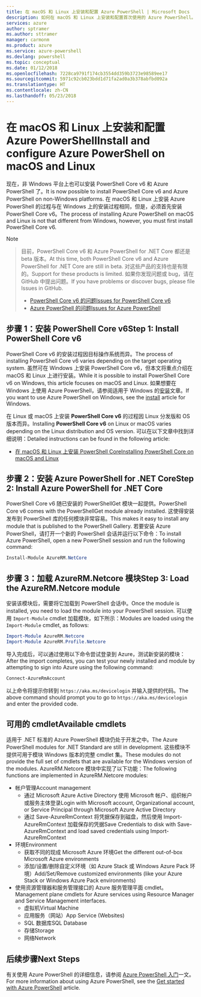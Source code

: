 ```yaml
---
title: 在 macOS 和 Linux 上安装和配置 Azure PowerShell | Microsoft Docs
description: 如何在 macOS 和 Linux 上安装和配置首次使用的 Azure PowerShell。
services: azure
author: sptramer
ms.author: sttramer
manager: carmonm
ms.product: azure
ms.service: azure-powershell
ms.devlang: powershell
ms.topic: conceptual
ms.date: 01/12/2018
ms.openlocfilehash: 7228ca9791f174cb3554dd359b3723e98589ee17
ms.sourcegitcommit: 5971c92cb023bdd1d71fa2ad0a3b378abfbd092a
ms.translationtype: HT
ms.contentlocale: zh-CN
ms.lasthandoff: 05/23/2018
---
```

# <a name="install-and-configure-azure-powershell-on-macos-and-linux"></a><span data-ttu-id="4ddc8-103">在 macOS 和 Linux 上安装和配置 Azure PowerShell</span><span class="sxs-lookup"><span data-stu-id="4ddc8-103">Install and configure Azure PowerShell on macOS and Linux</span></span>

<span data-ttu-id="4ddc8-104">现在，非 Windows 平台上也可以安装 PowerShell Core v6 和 Azure PowerShell 了。</span><span class="sxs-lookup"><span data-stu-id="4ddc8-104">It is now possible to install PowerShell Core v6 and Azure PowerShell on non-Windows platforms.</span></span>
<span data-ttu-id="4ddc8-105">在 macOS 和 Linux 上安装 Azure PowerShell 的过程与在 Windows 上的安装过程相同，但是，必须首先安装 PowerShell Core v6。</span><span class="sxs-lookup"><span data-stu-id="4ddc8-105">The process of installing Azure PowerShell on macOS and Linux is not that different from Windows, however, you must first install PowerShell Core v6.</span></span>

> [!NOTE]

> <span data-ttu-id="4ddc8-106">目前，PowerShell Core v6 和 Azure PowerShell for .NET Core 都还是 beta 版本。</span><span class="sxs-lookup"><span data-stu-id="4ddc8-106">At this time, both PowerShell Core v6 and Azure PowerShell for .NET Core are still in beta.</span></span>
> <span data-ttu-id="4ddc8-107">对这些产品的支持也是有限的。</span><span class="sxs-lookup"><span data-stu-id="4ddc8-107">Support for these products is limited.</span></span> <span data-ttu-id="4ddc8-108">如果你发现问题或 bug，请在 GitHub 中提出问题。</span><span class="sxs-lookup"><span data-stu-id="4ddc8-108">If you have problems or discover bugs, please file Issues in GitHub.</span></span>
>
> * [<span data-ttu-id="4ddc8-109">PowerShell Core v6 的问题</span><span class="sxs-lookup"><span data-stu-id="4ddc8-109">Issues for PowerShell Core v6</span></span>](https://github.com/PowerShell/PowerShell/issues)
> * [<span data-ttu-id="4ddc8-110">Azure PowerShell 的问题</span><span class="sxs-lookup"><span data-stu-id="4ddc8-110">Issues for Azure PowerShell</span></span>](https://github.com/azure/azure-docs-powershell/issues)

## <a name="step-1-install-powershell-core-v6"></a><span data-ttu-id="4ddc8-111">步骤 1：安装 PowerShell Core v6</span><span class="sxs-lookup"><span data-stu-id="4ddc8-111">Step 1: Install PowerShell Core v6</span></span>

<span data-ttu-id="4ddc8-112">PowerShell Core v6 的安装过程因目标操作系统而异。</span><span class="sxs-lookup"><span data-stu-id="4ddc8-112">The process of installing PowerShell Core v6 varies depending on the target operating system.</span></span>
<span data-ttu-id="4ddc8-113">虽然可在 Windows 上安装 PowerShell Core v6，但本文将重点介绍在 macOS 和 Linux 上进行安装。</span><span class="sxs-lookup"><span data-stu-id="4ddc8-113">While it is possible to install PowerShell Core v6 on Windows, this article focuses on macOS and Linux.</span></span> <span data-ttu-id="4ddc8-114">如果想要在 Windows 上使用 Azure PowerShell，请参阅适用于 Windows 的[安装](./install-azurerm-ps.md)文章。</span><span class="sxs-lookup"><span data-stu-id="4ddc8-114">If you want to use Azure PowerShell on Windows, see the [install](./install-azurerm-ps.md) article for Windows.</span></span>

<span data-ttu-id="4ddc8-115">在 Linux 或 macOS 上安装 **PowerShell Core v6** 的过程因 Linux 分发版和 OS 版本而异。</span><span class="sxs-lookup"><span data-stu-id="4ddc8-115">Installing **PowerShell Core v6** on Linux or macOS varies depending on the Linux distribution and OS version.</span></span>
<span data-ttu-id="4ddc8-116">可以在以下文章中找到详细说明：</span><span class="sxs-lookup"><span data-stu-id="4ddc8-116">Detailed instructions can be found in the following article:</span></span>

- [<span data-ttu-id="4ddc8-117">在 macOS 和 Linux 上安装 PowerShell Core</span><span class="sxs-lookup"><span data-stu-id="4ddc8-117">Installing PowerShell Core on macOS and Linux</span></span>](/powershell/scripting/setup/installing-powershell-core-on-macos-and-linux)

## <a name="step-2-install-azure-powershell-for-net-core"></a><span data-ttu-id="4ddc8-118">步骤 2：安装 Azure PowerShell for .NET Core</span><span class="sxs-lookup"><span data-stu-id="4ddc8-118">Step 2: Install Azure PowerShell for .NET Core</span></span>

<span data-ttu-id="4ddc8-119">PowerShell Core v6 随已安装的 PowerShellGet 模块一起提供。</span><span class="sxs-lookup"><span data-stu-id="4ddc8-119">PowerShell Core v6 comes with the PowerShellGet module already installed.</span></span> <span data-ttu-id="4ddc8-120">这使得安装发布到 PowerShell 库的任何模块非常容易。</span><span class="sxs-lookup"><span data-stu-id="4ddc8-120">This makes it easy to install any module that is published to the PowerShell Gallery.</span></span> <span data-ttu-id="4ddc8-121">若要安装 Azure PowerShell，请打开一个新的 PowerShell 会话并运行以下命令：</span><span class="sxs-lookup"><span data-stu-id="4ddc8-121">To install Azure PowerShell, open a new PowerShell session and run the following command:</span></span>

```powershell
Install-Module AzureRM.NetCore
```

## <a name="step-3-load-the-azurermnetcore-module"></a><span data-ttu-id="4ddc8-122">步骤 3：加载 AzureRM.Netcore 模块</span><span class="sxs-lookup"><span data-stu-id="4ddc8-122">Step 3: Load the AzureRM.Netcore module</span></span>

<span data-ttu-id="4ddc8-123">安装该模块后，需要将它加载到 PowerShell 会话中。</span><span class="sxs-lookup"><span data-stu-id="4ddc8-123">Once the module is installed, you need to load the module into your PowerShell session.</span></span> <span data-ttu-id="4ddc8-124">可以使用 `Import-Module` cmdlet 加载模块，如下所示：</span><span class="sxs-lookup"><span data-stu-id="4ddc8-124">Modules are loaded using the `Import-Module` cmdlet, as follows:</span></span>

```powershell
Import-Module AzureRM.Netcore
Import-Module AzureRM.Profile.Netcore
```

<span data-ttu-id="4ddc8-125">导入完成后，可以通过使用以下命令尝试登录到 Azure，测试新安装的模块：</span><span class="sxs-lookup"><span data-stu-id="4ddc8-125">After the import completes, you can test your newly installed and module by attempting to sign into Azure using the following command:</span></span>

```powershell
Connect-AzureRmAccount
```

<span data-ttu-id="4ddc8-126">以上命令将提示你转到 `https://aka.ms/devicelogin` 并输入提供的代码。</span><span class="sxs-lookup"><span data-stu-id="4ddc8-126">The above command should prompt you to go to `https://aka.ms/devicelogin` and enter the provided code.</span></span>

## <a name="available-cmdlets"></a><span data-ttu-id="4ddc8-127">可用的 cmdlet</span><span class="sxs-lookup"><span data-stu-id="4ddc8-127">Available cmdlets</span></span>

<span data-ttu-id="4ddc8-128">适用于 .NET 标准的 Azure PowerShell 模块仍处于开发之中。</span><span class="sxs-lookup"><span data-stu-id="4ddc8-128">The Azure PowerShell modules for .NET Standard are still in development.</span></span> <span data-ttu-id="4ddc8-129">这些模块不提供可用于模块 Windows 版本的完整 cmdlet 集。</span><span class="sxs-lookup"><span data-stu-id="4ddc8-129">These modules do not provide the full set of cmdlets that are available for the Windows version of the modules.</span></span> <span data-ttu-id="4ddc8-130">AzureRM.Netcore 模块中实现了以下功能：</span><span class="sxs-lookup"><span data-stu-id="4ddc8-130">The following functions are implemented in AzureRM.Netcore modules:</span></span>

* <span data-ttu-id="4ddc8-131">帐户管理</span><span class="sxs-lookup"><span data-stu-id="4ddc8-131">Account management</span></span>
  - <span data-ttu-id="4ddc8-132">通过 Microsoft Azure Active Directory 使用 Microsoft 帐户、组织帐户或服务主体登录</span><span class="sxs-lookup"><span data-stu-id="4ddc8-132">Login with Microsoft account, Organizational account, or Service Principal through Microsoft Azure Active Directory</span></span>
  - <span data-ttu-id="4ddc8-133">通过 Save-AzureRmContext 将凭据保存到磁盘，然后使用 Import-AzureRmContext 加载保存的凭据</span><span class="sxs-lookup"><span data-stu-id="4ddc8-133">Save Credentials to disk with Save-AzureRmContext and load saved credentials using Import-AzureRmContext</span></span>
* <span data-ttu-id="4ddc8-134">环境</span><span class="sxs-lookup"><span data-stu-id="4ddc8-134">Environment</span></span>
  - <span data-ttu-id="4ddc8-135">获取不同的现成 Microsoft Azure 环境</span><span class="sxs-lookup"><span data-stu-id="4ddc8-135">Get the different out-of-box Microsoft Azure environments</span></span>
  - <span data-ttu-id="4ddc8-136">添加/设置/删除自定义环境（如 Azure Stack 或 Windows Azure Pack 环境）</span><span class="sxs-lookup"><span data-stu-id="4ddc8-136">Add/Set/Remove customized environments (like your Azure Stack or Windows Azure Pack environments)</span></span>
* <span data-ttu-id="4ddc8-137">使用资源管理器和服务管理接口的 Azure 服务管理平面 cmdlet。</span><span class="sxs-lookup"><span data-stu-id="4ddc8-137">Management plane cmdlets for Azure services using Resource Manager and Service Management interfaces.</span></span>
  - <span data-ttu-id="4ddc8-138">虚拟机</span><span class="sxs-lookup"><span data-stu-id="4ddc8-138">Virtual Machine</span></span>
  - <span data-ttu-id="4ddc8-139">应用服务（网站）</span><span class="sxs-lookup"><span data-stu-id="4ddc8-139">App Service (Websites)</span></span>
  - <span data-ttu-id="4ddc8-140">SQL 数据库</span><span class="sxs-lookup"><span data-stu-id="4ddc8-140">SQL Database</span></span>
  - <span data-ttu-id="4ddc8-141">存储</span><span class="sxs-lookup"><span data-stu-id="4ddc8-141">Storage</span></span>
  - <span data-ttu-id="4ddc8-142">网络</span><span class="sxs-lookup"><span data-stu-id="4ddc8-142">Network</span></span>

## <a name="next-steps"></a><span data-ttu-id="4ddc8-143">后续步骤</span><span class="sxs-lookup"><span data-stu-id="4ddc8-143">Next Steps</span></span>

<span data-ttu-id="4ddc8-144">有关使用 Azure PowerShell 的详细信息，请参阅 [Azure PowerShell 入门](get-started-azureps.md)一文。</span><span class="sxs-lookup"><span data-stu-id="4ddc8-144">For more information about using Azure PowerShell, see the [Get started with Azure PowerShell](get-started-azureps.md) article.</span></span>
